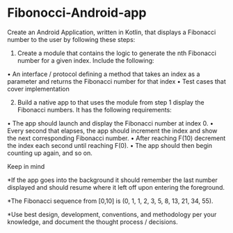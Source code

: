 # Fibonocci-Android-app

Create an Android Application, written in Kotlin, that displays a Fibonacci number to the user by following these steps:

1. Create a module that contains the logic to generate the nth Fibonacci number for a given index.  Include the following:

•	An interface / protocol defining a method that takes an index as a parameter and returns the Fibonacci number for that index
•	Test cases that cover implementation

2. Build a native app to that uses the module from step 1 display the Fibonacci numbers.  It has the following requirements:

•	The app should launch and display the Fibonacci number at index 0.
•	Every second that elapses, the app should increment the index and show the next corresponding Fibonacci number.
•	After reaching F(10) decrement the index each second until reaching F(0).
•	The app should then begin counting up again, and so on.


Keep in mind

*If the app goes into the background it should remember the last number displayed and should resume where it left off upon entering the foreground.

*The Fibonacci sequence from [0,10] is (0, 1, 1, 2, 3, 5, 8, 13, 21, 34, 55).
 
*Use best design, development, conventions, and methodology per your knowledge, and document the thought process / decisions.
